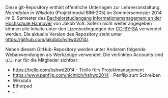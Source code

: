 Diese git-Repository enthält öffentliche Unterlagen zur Lehrveranstaltung
*Normdaten in Wikidata* (Projektmodul BIM-205) im Sommersemester 2014 im 6.
Semester des [Bachelorstudiengang Informationsmanagement an der Hochschule
Hannover](http://f3.hs-hannover.de/studium/bachelor/informationsmanagement/)
von Jakob Voß. Sofern nicht weiter angegeben können alle Inhalte unter den
Lizenbedingungen der [CC-BY-SA](http://creativecommons.org/licenses/by-sa/3.0/)
verwendet werden.  Die aktuelle Version des Repository steht unter
<https://github.com/jakobib/hshwd2014/>.

Neben diesem GitHub-Repository werden unter Anderem folgende Webanwendungen als
Werkzeuge verwendet. Die verlinkten Accounts sind u.U. nur für die Mitglieder
sichtbar:

* <https://trello.com/hshwd2014> - Trello fürs Projektmanagement
* <https://www.penflip.com/nichtich/hshwd2014> - Penflip zum Schreiben
* Wikidata
* Etherpad
* ...
